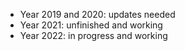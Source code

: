 * Year 2019 and 2020: updates needed
* Year 2021: unfinished and working
* Year 2022: in progress and working
